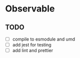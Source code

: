 # Observable

## TODO

* [ ] compile to esmodule and umd
* [ ] add jest for testing
* [ ] add lint and prettier
